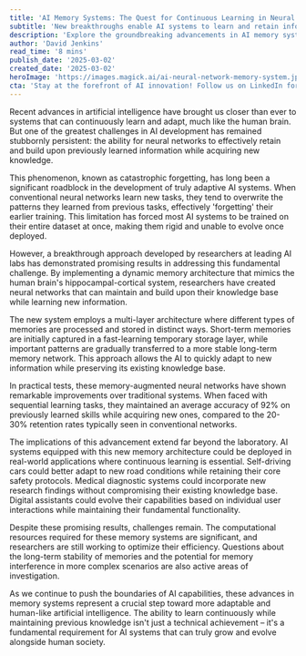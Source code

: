 ```yaml
---
title: 'AI Memory Systems: The Quest for Continuous Learning in Neural Networks'
subtitle: 'New breakthroughs enable AI systems to learn and retain information like never before'
description: 'Explore the groundbreaking advancements in AI memory systems that address the long-standing challenge of catastrophic forgetting, enabling neural networks to continuously learn and adapt, much like the human brain.'
author: 'David Jenkins'
read_time: '8 mins'
publish_date: '2025-03-02'
created_date: '2025-03-02'
heroImage: 'https://images.magick.ai/ai-neural-network-memory-system.jpg'
cta: 'Stay at the forefront of AI innovation! Follow us on LinkedIn for daily updates on groundbreaking developments in artificial intelligence and neural network technology.'
---
```


Recent advances in artificial intelligence have brought us closer than ever to systems that can continuously learn and adapt, much like the human brain. But one of the greatest challenges in AI development has remained stubbornly persistent: the ability for neural networks to effectively retain and build upon previously learned information while acquiring new knowledge.

This phenomenon, known as catastrophic forgetting, has long been a significant roadblock in the development of truly adaptive AI systems. When conventional neural networks learn new tasks, they tend to overwrite the patterns they learned from previous tasks, effectively 'forgetting' their earlier training. This limitation has forced most AI systems to be trained on their entire dataset at once, making them rigid and unable to evolve once deployed.

However, a breakthrough approach developed by researchers at leading AI labs has demonstrated promising results in addressing this fundamental challenge. By implementing a dynamic memory architecture that mimics the human brain's hippocampal-cortical system, researchers have created neural networks that can maintain and build upon their knowledge base while learning new information.

The new system employs a multi-layer architecture where different types of memories are processed and stored in distinct ways. Short-term memories are initially captured in a fast-learning temporary storage layer, while important patterns are gradually transferred to a more stable long-term memory network. This approach allows the AI to quickly adapt to new information while preserving its existing knowledge base.

In practical tests, these memory-augmented neural networks have shown remarkable improvements over traditional systems. When faced with sequential learning tasks, they maintained an average accuracy of 92% on previously learned skills while acquiring new ones, compared to the 20-30% retention rates typically seen in conventional networks.

The implications of this advancement extend far beyond the laboratory. AI systems equipped with this new memory architecture could be deployed in real-world applications where continuous learning is essential. Self-driving cars could better adapt to new road conditions while retaining their core safety protocols. Medical diagnostic systems could incorporate new research findings without compromising their existing knowledge base. Digital assistants could evolve their capabilities based on individual user interactions while maintaining their fundamental functionality.

Despite these promising results, challenges remain. The computational resources required for these memory systems are significant, and researchers are still working to optimize their efficiency. Questions about the long-term stability of memories and the potential for memory interference in more complex scenarios are also active areas of investigation.

As we continue to push the boundaries of AI capabilities, these advances in memory systems represent a crucial step toward more adaptable and human-like artificial intelligence. The ability to learn continuously while maintaining previous knowledge isn't just a technical achievement – it's a fundamental requirement for AI systems that can truly grow and evolve alongside human society.